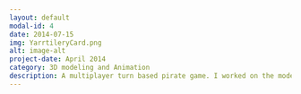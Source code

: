 ```yaml
---
layout: default
modal-id: 4
date: 2014-07-15
img: YarrtileryCard.png
alt: image-alt
project-date: April 2014
category: 3D modeling and Animation
description: A multiplayer turn based pirate game. I worked on the models and animations
---
```


